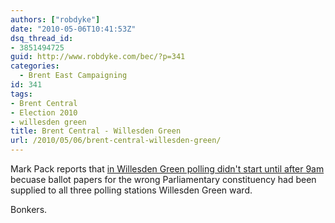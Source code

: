 ```yaml
---
authors: ["robdyke"]
date: "2010-05-06T10:41:53Z"
dsq_thread_id:
- 3851494725
guid: http://www.robdyke.com/bec/?p=341
categories:
  - Brent East Campaigning
id: 341
tags:
- Brent Central
- Election 2010
- willesden green
title: Brent Central - Willesden Green
url: /2010/05/06/brent-central-willesden-green/
---
```

Mark Pack reports that [in Willesden Green polling didn't start until after 9am](http://www.libdemvoice.org/brent-central-ballot-papers-19331.html) becuase ballot papers for the wrong Parliamentary constituency had been supplied to all three polling stations Willesden Green ward.

Bonkers.